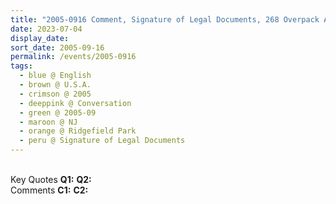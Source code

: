 ```yaml
---
title: "2005-0916 Comment, Signature of Legal Documents, 268 Overpack Avenue, Ridgefield Park, NJ, U.S.A."
date: 2023-07-04
display_date: 
sort_date: 2005-09-16
permalink: /events/2005-0916
tags:
  - blue @ English
  - brown @ U.S.A.
  - crimson @ 2005
  - deeppink @ Conversation
  - green @ 2005-09
  - maroon @ NJ
  - orange @ Ridgefield Park
  - peru @ Signature of Legal Documents
---
```


<br>

<wave-list>
  <list-title color="DarkSeaGreen" width="55">Key Quotes</list-title>
  <list-item color="BlanchedAlmond" width="280"><b>Q1:</b> <i></i></list-item>
  <list-item color="Lavender" width="280"><b>Q2:</b> <i></i></list-item>
</wave-list>

<br>

<wave-list>
  <list-title color="DarkSeaGreen" width="55">Comments</list-title>
  <list-item color="BlanchedAlmond" width="280"><b>C1:</b> <i></i></list-item>
  <list-item color="Lavender" width="280"><b>C2:</b> <i></i></list-item>
</wave-list>